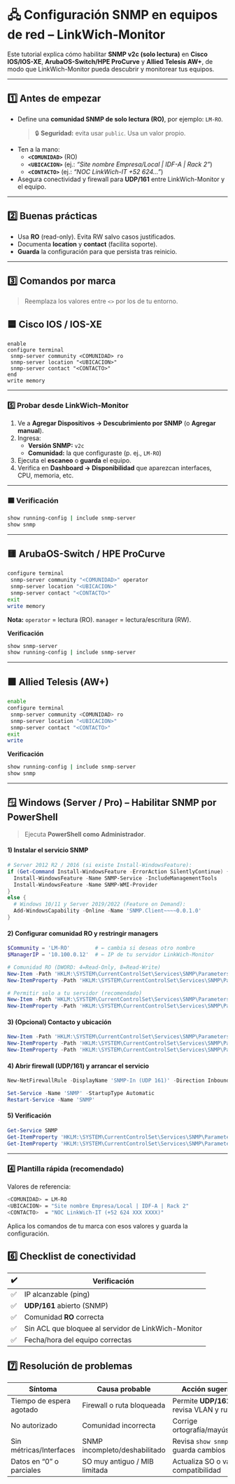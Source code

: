 
# 🖧 **Configuración SNMP en equipos de red – LinkWich-Monitor**

Este tutorial explica cómo habilitar **SNMP v2c (solo lectura)** en **Cisco IOS/IOS-XE**, **ArubaOS-Switch/HPE ProCurve** y **Allied Telesis AW+**, de modo que LinkWich-Monitor pueda descubrir y monitorear tus equipos.

---

## 1️⃣ **Antes de empezar**

- Define una **comunidad SNMP de solo lectura (RO)**, por ejemplo: `LM-RO`.  
  > 🔒 **Seguridad:** evita usar `public`. Usa un valor propio.
- Ten a la mano:
  - **`<COMUNIDAD>`** (RO)
  - **`<UBICACION>`** (ej.: _“Site nombre Empresa/Local | IDF-A | Rack 2”_)
  - **`<CONTACTO>`** (ej.: _“NOC LinkWich-IT +52 624…”_)
- Asegura conectividad y firewall para **UDP/161** entre LinkWich-Monitor y el equipo.

---

## 2️⃣ **Buenas prácticas**

- Usa **RO** (read-only). Evita RW salvo casos justificados.  
- Documenta **location** y **contact** (facilita soporte).  
- **Guarda** la configuración para que persista tras reinicio.

---

## 3️⃣ **Comandos por marca**

> Reemplaza los valores entre `<>` por los de tu entorno.

## 🟦 **Cisco IOS / IOS-XE**
```plaintext
enable
configure terminal
 snmp-server community <COMUNIDAD> ro
 snmp-server location "<UBICACION>"
 snmp-server contact "<CONTACTO>"
end
write memory
```

---


### 5️⃣ **Probar desde LinkWich-Monitor**

1. Ve a **Agregar Dispositivos → Descubrimiento por SNMP** (o **Agregar manual**).
2. Ingresa:
   - **Versión SNMP:** `v2c`
   - **Comunidad:** la que configuraste (p. ej., `LM-RO`)
3. Ejecuta el **escaneo** o **guarda** el equipo.
4. Verifica en **Dashboard → Disponibilidad** que aparezcan interfaces, CPU, memoria, etc.

---

### 🟦 **Verificación**
```bash
show running-config | include snmp-server
show snmp
```
---


## 🟨 **ArubaOS-Switch / HPE ProCurve**
```bash
configure terminal
 snmp-server community "<COMUNIDAD>" operator
 snmp-server location "<UBICACION>"
 snmp-server contact "<CONTACTO>"
exit
write memory
```
**Nota:** `operator` = lectura (RO). `manager` = lectura/escritura (RW).

**Verificación**
```bash
show snmp-server
show running-config | include snmp-server
```

---

## 🟩 **Allied Telesis (AW+)**
```bash
enable
configure terminal
 snmp-server community <COMUNIDAD> ro
 snmp-server location "<UBICACION>"
 snmp-server contact "<CONTACTO>"
exit
write
```

**Verificación**
```bash
show running-config | include snmp-server
show snmp
```

---
## 🪟 **Windows (Server / Pro) – Habilitar SNMP por PowerShell**

> Ejecuta **PowerShell como Administrador**.

#### 1) Instalar el servicio SNMP
```powershell
# Server 2012 R2 / 2016 (si existe Install-WindowsFeature):
if (Get-Command Install-WindowsFeature -ErrorAction SilentlyContinue) {
  Install-WindowsFeature -Name SNMP-Service -IncludeManagementTools
  Install-WindowsFeature -Name SNMP-WMI-Provider
}
else {
  # Windows 10/11 y Server 2019/2022 (Feature on Demand):
  Add-WindowsCapability -Online -Name 'SNMP.Client~~~~0.0.1.0'
}
```

#### 2) Configurar comunidad RO y restringir managers
```powershell
$Community = 'LM-RO'        # ← cambia si deseas otro nombre
$ManagerIP = '10.100.0.12'  # ← IP de tu servidor LinkWich-Monitor

# Comunidad RO (DWORD: 4=Read-Only, 8=Read-Write)
New-Item -Path 'HKLM:\SYSTEM\CurrentControlSet\Services\SNMP\Parameters' -Name 'ValidCommunities' -Force | Out-Null
New-ItemProperty -Path 'HKLM:\SYSTEM\CurrentControlSet\Services\SNMP\Parameters\ValidCommunities' -Name $Community -PropertyType DWord -Value 4 -Force | Out-Null

# Permitir solo a tu servidor (recomendado)
New-Item -Path 'HKLM:\SYSTEM\CurrentControlSet\Services\SNMP\Parameters' -Name 'PermittedManagers' -Force | Out-Null
New-ItemProperty -Path 'HKLM:\SYSTEM\CurrentControlSet\Services\SNMP\Parameters\PermittedManagers' -Name '1' -PropertyType String -Value $ManagerIP -Force | Out-Null
```

#### 3) (Opcional) Contacto y ubicación
```powershell
New-Item -Path 'HKLM:\SYSTEM\CurrentControlSet\Services\SNMP\Parameters' -Name 'RFC1156Agent' -Force | Out-Null
New-ItemProperty -Path 'HKLM:\SYSTEM\CurrentControlSet\Services\SNMP\Parameters\RFC1156Agent' -Name 'sysContact'  -PropertyType String -Value 'NOC LinkWich-IT (+52 624 …)' -Force | Out-Null
New-ItemProperty -Path 'HKLM:\SYSTEM\CurrentControlSet\Services\SNMP\Parameters\RFC1156Agent' -Name 'sysLocation' -PropertyType String -Value 'Site Querencia | IDF-A | Rack 2'      -Force | Out-Null
```

#### 4) Abrir firewall (UDP/161) y arrancar el servicio
```powershell
New-NetFirewallRule -DisplayName 'SNMP-In (UDP 161)' -Direction Inbound -Protocol UDP -LocalPort 161 -Action Allow -Profile Any -ErrorAction SilentlyContinue | Out-Null

Set-Service -Name 'SNMP' -StartupType Automatic
Restart-Service -Name 'SNMP'
```

#### 5) Verificación
```powershell
Get-Service SNMP
Get-ItemProperty 'HKLM:\SYSTEM\CurrentControlSet\Services\SNMP\Parameters\ValidCommunities'
Get-ItemProperty 'HKLM:\SYSTEM\CurrentControlSet\Services\SNMP\Parameters\PermittedManagers'
```

---

### 4️⃣ **Plantilla rápida (recomendado)**
Valores de referencia:
```bash
<COMUNIDAD> = LM-RO
<UBICACION> = "Site nombre Empresa/Local | IDF-A | Rack 2"
<CONTACTO>  = "NOC LinkWich-IT (+52 624 XXX XXXX)"
```
Aplica los comandos de tu marca con esos valores y guarda la configuración.


## 6️⃣ **Checklist de conectividad**

| ✔️ | Verificación                                     |
|----|--------------------------------------------------|
| ✅ | IP alcanzable (ping)                              |
| ✅ | **UDP/161** abierto (SNMP)                        |
| ✅ | Comunidad **RO** correcta                         |
| ✅ | Sin ACL que bloquee al servidor de LinkWich-Monitor |
| ✅ | Fecha/hora del equipo correctas                   |


## 7️⃣ **Resolución de problemas**

| **Síntoma**                | **Causa probable**            | **Acción sugerida**                               |
|---------------------------|-------------------------------|---------------------------------------------------|
| Tiempo de espera agotado  | Firewall o ruta bloqueada     | Permite **UDP/161**; revisa VLAN y rutas          |
| No autorizado             | Comunidad incorrecta          | Corrige ortografía/mayúsculas                     |
| Sin métricas/Interfaces   | SNMP incompleto/deshabilitado | Revisa `show snmp` y guarda cambios               |
| Datos en “0” o parciales  | SO muy antiguo / MIB limitada | Actualiza SO o valida compatibilidad              |




